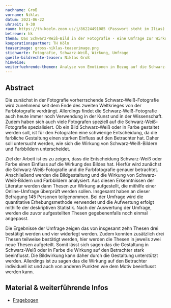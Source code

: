 ```yaml
---
nachname: Groß
vorname: Niklas
datum: 2021-06-22
uhrzeit: 9-30
raum: https://th-koeln.zoom.us/j/86224491085 (Passwort steht im Ilias)
betreuer: hk
thema: Das Schwarz-Weiß-Bild in der Fotografie - eine Umfrage zur Wirkung von Schwarz-Weiß-Bildern im Vergleich zu Farbbildern.
kooperationspartner: TH Köln
teaserimage: gross-niklas-teaserimage.png
stichworte: Fotografie, Schwarz-Weiß, Wirkung, Umfrage
quelle-bildrechte-teaser: Niklas Groß
hinweise:
weiterfuehrende-themen: Analyse von Emotionen in Bezug auf die Schwarz-Weiß-Fotografie und Farbfotografie | Analyse der Verwendung von Schwarz-Weiß und Farbe in den verschiedenen Bereichen der Fotografie
---
```


## Abstract

Die zunächst in der Fotografie vorherrschende Schwarz-Weiß-Fotografie wird zunehmend seit dem Ende des zweiten Weltkrieges von der Farbfotografie verdrängt. Allerdings findet die Schwarz-Weiß-Fotografie auch heute immer noch Verwendung in der Kunst und in der Wissenschaft. Zudem haben sich auch viele Fotografen speziell auf die Schwarz-Weiß-Fotografie spezialisiert. Ob ein Bild Schwarz-Weiß oder in Farbe gestaltet werden soll, ist für den Fotografen eine schwierige Entscheidung, da die farbliche Gestaltung einen starken Einfluss auf den Betrachter hat. Daher soll untersucht werden, wie sich die Wirkung von Schwarz-Weiß-Bildern und Farbbildern unterscheidet.

Ziel der Arbeit ist es zu zeigen, dass die Entscheidung Schwarz-Weiß oder Farbe einen Einfluss auf die Wirkung des Bildes hat. Hierfür wird zunächst die Schwarz-Weiß-Fotografie und die Farbfotografie genauer betrachtet. Anschließend werden die Bildgestaltung und die Wirkung von Schwarz-Weiß-Bildern und Farbbildern analysiert. Aus diesen Erkenntnissen der Literatur werden dann Thesen zur Wirkung aufgestellt, die mithilfe einer Online-Umfrage überprüft werden sollen. Insgesamt haben an dieser Befragung 145 Personen teilgenommen. Bei der Umfrage wird die quantitative Erhebungsmethode verwendet und die Aufwertung erfolgt mithilfe der deskriptiven Statistik. Nach der Auswertung der Umfrage, werden die zuvor aufgestellten Thesen gegebenenfalls noch einmal angepasst. 

Die Ergebnisse der Umfrage zeigen das von insgesamt zehn Thesen drei bestätigt werden und vier widerlegt werden. Zudem konnten zusätzlich drei Thesen teilweise bestätigt werden, hier werden die Thesen in jeweils zwei neue Thesen aufgeteilt. Somit lässt sich sagen das die Gestaltung in Schwarz-Weiß oder in Farbe die Wirkung auf den Betrachter stark beeinflusst. Die Bildwirkung kann daher durch die Gestaltung unterstützt werden. Allerdings ist zu sagen das die Wirkung auf den Betrachter individuell ist und auch von anderen Punkten wie dem Motiv beeinflusst werden kann. 


## Material & weiterführende Infos
- [Fragebogen](https://th-koeln.sciebo.de/s/rGQ5Ei9s7hVFNXj)
